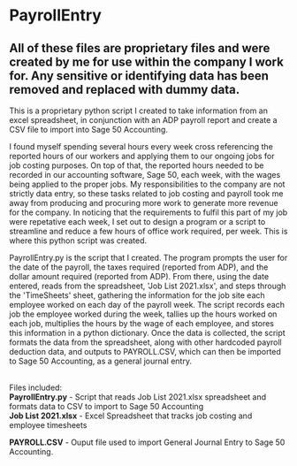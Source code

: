 # PayrollEntry
## All of these files are proprietary files and were created by me for use within the company I work for. Any sensitive or identifying data has been removed and replaced with dummy data.

This is a proprietary python script I created to take information from an excel spreadsheet, in conjunction with an ADP payroll report and create a CSV file to import into Sage 50 Accounting.

I found myself spending several hours every week cross referencing the reported hours of our workers and applying them to our ongoing jobs for job costing purposes. On top of that, the reported hours needed to be recorded in our accounting software, Sage 50, each week, with the wages being applied to the proper jobs. My responsibilities to the company are not strictly data entry, so these tasks related to job costing and payroll took me away from producing and procuring more work to generate more revenue for the company. In noticing that the requirements to fulfil this part of my job were repetative each week, I set out to design a program or a script to streamline and reduce a few hours of office work required, per week. This is where this python script was created.

PayrollEntry.py is the script that I created. The program prompts the user for the date of the payroll, the taxes required (reported from ADP), and the dollar amount required (reported from ADP). From there, using the date entered, reads from the spreadsheet, 'Job List 2021.xlsx', and steps through the 'TimeSheets' sheet, gathering the information for the job site each employee worked on each day of the payroll week. The script records each job the employee worked during the week, tallies up the hours worked on each job,  multiplies the hours by the wage of each employee, and stores this information in a python dictionary. Once the data is collected, the script formats the data from the spreadsheet, along with other hardcoded payroll deduction data, and outputs to PAYROLL.CSV, which can then be imported to Sage 50 Accounting, as a general journal entry.

<br>
Files included:
<br>
<b>PayrollEntry.py</b> - Script that reads Job List 2021.xlsx spreadsheet and formats data to CSV to import to Sage 50 Accounting
<br>
<b>Job List 2021.xlsx</b> - Excel Spreadsheet that tracks job costing and employee timesheets

<b>PAYROLL.CSV</b> - Ouput file used to import General Journal Entry to Sage 50 Accounting.
